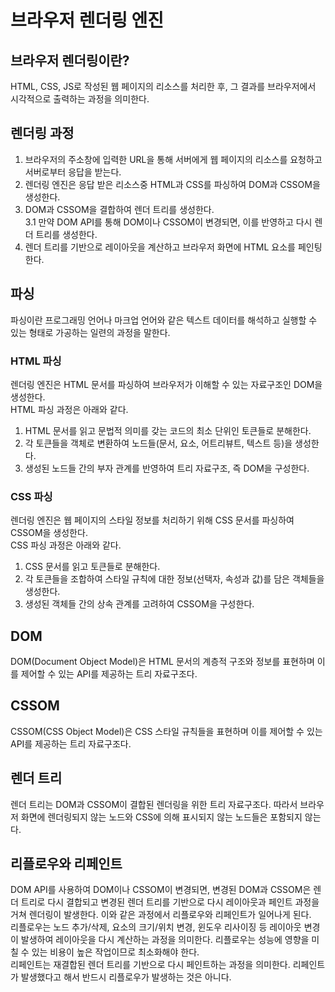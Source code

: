 # 브라우저 렌더링 엔진

## 브라우저 렌더링이란?

HTML, CSS, JS로 작성된 웹 페이지의 리소스를 처리한 후, 그 결과를 브라우저에서 시각적으로 출력하는 과정을 의미한다.

## 렌더링 과정

1. 브라우저의 주소창에 입력한 URL을 통해 서버에게 웹 페이지의 리소스를 요청하고 서버로부터 응답을 받는다.
2. 렌더링 엔진은 응답 받은 리소스중 HTML과 CSS를 파싱하여 DOM과 CSSOM을 생성한다.
3. DOM과 CSSOM을 결합하여 렌더 트리를 생성한다.  
   3.1 만약 DOM API를 통해 DOM이나 CSSOM이 변경되면, 이를 반영하고 다시 렌더 트리를 생성한다.
4. 렌더 트리를 기반으로 레이아웃을 계산하고 브라우저 화면에 HTML 요소를 페인팅한다.

## 파싱

파싱이란 프로그래밍 언어나 마크업 언어와 같은 텍스트 데이터를 해석하고 실행할 수 있는 형태로 가공하는 일련의 과정을 말한다.

### HTML 파싱

렌더링 엔진은 HTML 문서를 파싱하여 브라우저가 이해할 수 있는 자료구조인 DOM을 생성한다.  
HTML 파싱 과정은 아래와 같다.

1. HTML 문서를 읽고 문법적 의미를 갖는 코드의 최소 단위인 토큰들로 분해한다.
2. 각 토큰들을 객체로 변환하여 노드들(문서, 요소, 어트리뷰트, 텍스트 등)을 생성한다.
3. 생성된 노드들 간의 부자 관계를 반영하여 트리 자료구조, 즉 DOM을 구성한다.

### CSS 파싱

렌더링 엔진은 웹 페이지의 스타일 정보를 처리하기 위해 CSS 문서를 파싱하여 CSSOM을 생성한다.  
CSS 파싱 과정은 아래와 같다.

1. CSS 문서를 읽고 토큰들로 분해한다.
2. 각 토큰들을 조합하여 스타일 규칙에 대한 정보(선택자, 속성과 값)를 담은 객체들을 생성한다.
3. 생성된 객체들 간의 상속 관계를 고려하여 CSSOM을 구성한다.

## DOM

DOM(Document Object Model)은 HTML 문서의 계층적 구조와 정보를 표현하며 이를 제어할 수 있는 API를 제공하는 트리 자료구조다.

## CSSOM

CSSOM(CSS Object Model)은 CSS 스타일 규칙들을 표현하며 이를 제어할 수 있는 API를 제공하는 트리 자료구조다.

## 렌더 트리

렌더 트리는 DOM과 CSSOM이 결합된 렌더링을 위한 트리 자료구조다. 따라서 브라우저 화면에 렌더링되지 않는 노드와 CSS에 의해 표시되지 않는 노드들은 포함되지 않는다.

## 리플로우와 리페인트

DOM API를 사용하여 DOM이나 CSSOM이 변경되면, 변경된 DOM과 CSSOM은 렌더 트리로 다시 결합되고 변경된 렌더 트리를 기반으로 다시 레이아웃과 페인트 과정을 거쳐 렌더링이 발생한다. 이와 같은 과정에서 리플로우와 리페인트가 일어나게 된다.  
리플로우는 노드 추가/삭제, 요소의 크기/위치 변경, 윈도우 리사이징 등 레이아웃 변경이 발생하여 레이아웃을 다시 계산하는 과정을 의미한다. 리플로우는 성능에 영향을 미칠 수 있는 비용이 높은 작업이므로 최소화해야 한다.  
리페인트는 재결합된 렌더 트리를 기반으로 다시 페인트하는 과정을 의미한다. 리페인트가 발생했다고 해서 반드시 리플로우가 발생하는 것은 아니다.
